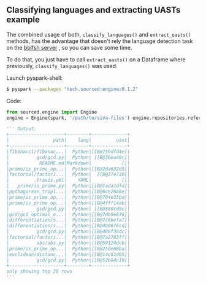 ## Classifying languages and extracting UASTs example

The combined usage of both, `classify_languages()` and `extract_uasts()` methods, has the advantage that doesn't rely the language detection task on the [bblfsh server](https://github.com/bblfsh/server) , so you can save some time.

To do that, you just have to call  `extract_uasts()` on a Dataframe where previously, `classify_languages()` was used.

Launch pyspark-shell:
```sh
$ pyspark --packages "tech.sourced:engine:0.1.2"
```

Code:
```python
from sourced.engine import Engine
engine = Engine(spark, '/path/to/siva-files') engine.repositories.references.head_ref.files.classify_languages().extract_uasts().select("path", "lang", "uast").show()

''' Output:
+--------------------+--------+-------------+
|                path|    lang|         uast|
+--------------------+--------+-------------+
|fibonacci/fibonac...|  Python|[[B@759dfd4e]|
|          gcd/gcd.py|  Python| [[B@36ea40c]|
|           README.md|Markdown|           []|
|prime/is_prime_op...|  Python|[[B@2da632d5]|
|factorial/factori...|  Python|  [[B@37e738]|
|         .travis.yml|    YAML|           []|
|   prime/is_prime.py|  Python|[[B@1ada1dfd]|
|pythagorean_tripl...|  Python|[[B@6ce2846e]|
|prime/is_prime_op...|  Python|[[B@704e33bd]|
|prime/is_prime_op...|  Python|[[B@4fff14ab]|
|          gcd/gcd.py|  Python| [[B@580cd5c]|
|gcd/gcd_optimal_e...|  Python|[[B@7db9e876]|
|differentiation/s...|  Python|[[B@7c6befa7]|
|differentiation/s...|  Python|[[B@4b06f6cd]|
|          gcd/gcd.py|  Python|[[B@486f38dc]|
|factorial/factori...|  Python|[[B@7a2783ff]|
|          abs/abs.py|  Python|[[B@59124dcb]|
|prime/is_prime_op...|  Python|[[B@25de68ba]|
|euclidean/distanc...|  Python|[[B@14c61d05]|
|          gcd/gcd.py|  Python|[[B@52b84c19]|
+--------------------+--------+-------------+
only showing top 20 rows
'''
```
